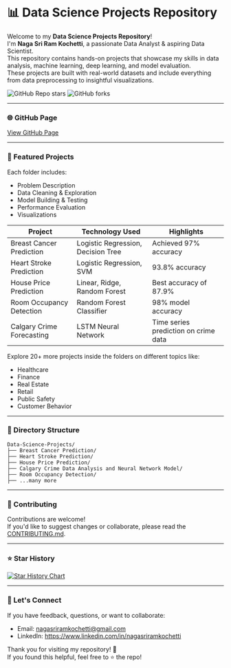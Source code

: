 # 📊 Data Science Projects Repository

Welcome to my **Data Science Projects Repository**!  
I'm **Naga Sri Ram Kochetti**, a passionate Data Analyst & aspiring Data Scientist.  
This repository contains hands-on projects that showcase my skills in data analysis, machine learning, deep learning, and model evaluation.  
These projects are built with real-world datasets and include everything from data preprocessing to insightful visualizations.

![GitHub Repo stars](https://img.shields.io/github/stars/nagasriramnani/Data-Science-Projects?style=social)
![GitHub forks](https://img.shields.io/github/forks/nagasriramnani/Data-Science-Projects?style=social)

---

### 🌐 GitHub Page
[View GitHub Page](https://nagasriramnani.github.io/Data-Science-Projects)

---

### 🚀 Featured Projects

Each folder includes:
- Problem Description  
- Data Cleaning & Exploration  
- Model Building & Testing  
- Performance Evaluation  
- Visualizations

| Project | Technology Used | Highlights |
|--------|------------------|------------|
| Breast Cancer Prediction | Logistic Regression, Decision Tree | Achieved 97% accuracy |
| Heart Stroke Prediction | Logistic Regression, SVM | 93.8% accuracy |
| House Price Prediction | Linear, Ridge, Random Forest | Best accuracy of 87.9% |
| Room Occupancy Detection | Random Forest Classifier | 98% model accuracy |
| Calgary Crime Forecasting | LSTM Neural Network | Time series prediction on crime data |

Explore 20+ more projects inside the folders on different topics like:
- Healthcare
- Finance
- Real Estate
- Retail
- Public Safety
- Customer Behavior

---


### 📁 Directory Structure
```
Data-Science-Projects/
├── Breast Cancer Prediction/
├── Heart Stroke Prediction/
├── House Price Prediction/
├── Calgary Crime Data Analysis and Neural Network Model/
├── Room Occupancy Detection/
├── ...many more
```

---


### 🤝 Contributing

Contributions are welcome!  
If you'd like to suggest changes or collaborate, please read the [CONTRIBUTING.md](https://github.com/nagasriramnani/Data-Science-Projects/blob/main/CONTRIBUTING.md).

---

### ⭐ Star History

[![Star History Chart](https://api.star-history.com/svg?repos=nagasriramnani/Data-Science-Projects&type=Timeline)](https://star-history.com/#nagasriramnani/Data-Science-Projects&Timeline)

---

### 💬 Let's Connect

If you have feedback, questions, or want to collaborate:

- Email: nagasriramkochetti@gmail.com  
- LinkedIn: https://www.linkedin.com/in/nagasriramkochetti  

Thank you for visiting my repository! 🙌  
If you found this helpful, feel free to ⭐ the repo!

